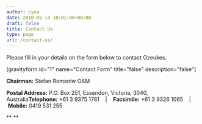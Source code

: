 ```yaml
---
author: cyoa
date: 2010-05-14 10:01:00+00:00
draft: false
title: Contact Us
type: page
url: /contact-us/
---
```


Please fill in your details on the form below to contact Ozeukes.

[gravityform id="1" name="Contact Form" title="false" description="false"]

**Chairman:** Stefan Romaniw OAM

**Postal Address:** P.O. Box 251, Essendon, Victoria, 3040, Australia**Telephone:** +61 3 9375 1781    |    **Facsimile:** +61 3 9326 1065    |    **Mobile:** 0419 531 255

**
**


